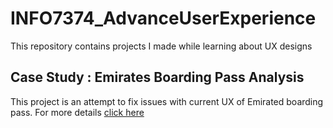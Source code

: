 # INFO7374_AdvanceUserExperience

This repository contains projects I made while learning about UX designs

## Case Study : Emirates Boarding Pass Analysis
   This project is an attempt to fix issues with current UX of Emirated boarding pass. For more details [click here](https://github.com/dj0894/INFO7374_AdvanceUserExperience/blob/main/boardingPassAnalysis/emiratesBoardingPassAnalysis.md)





